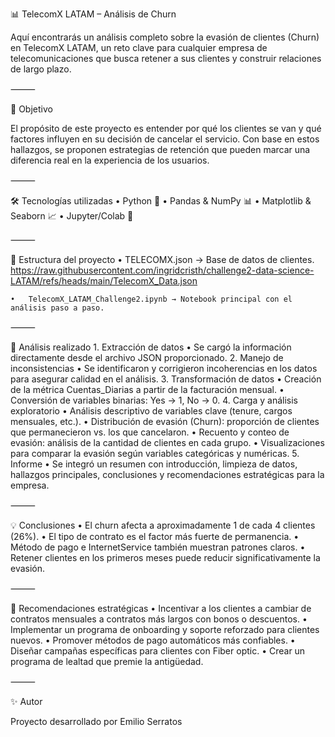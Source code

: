 📊 TelecomX LATAM – Análisis de Churn

Aquí encontrarás un análisis completo sobre la evasión de clientes (Churn) en TelecomX LATAM, un reto clave para cualquier empresa de telecomunicaciones que busca retener a sus clientes y construir relaciones de largo plazo.

⸻

🎯 Objetivo

El propósito de este proyecto es entender por qué los clientes se van y qué factores influyen en su decisión de cancelar el servicio.
Con base en estos hallazgos, se proponen estrategias de retención que pueden marcar una diferencia real en la experiencia de los usuarios.

⸻

🛠️ Tecnologías utilizadas
	•	Python 🐍
	•	Pandas & NumPy 📊
	•	Matplotlib & Seaborn 📈
	•	Jupyter/Colab 📓

⸻

📂 Estructura del proyecto
	•	TELECOMX.json → Base de datos de clientes. 
    https://raw.githubusercontent.com/ingridcristh/challenge2-data-science-LATAM/refs/heads/main/TelecomX_Data.json

	•	TelecomX_LATAM_Challenge2.ipynb → Notebook principal con el análisis paso a paso.

⸻

🔎 Análisis realizado
	1.	Extracción de datos
	•	Se cargó la información directamente desde el archivo JSON proporcionado.
	2.	Manejo de inconsistencias
	•	Se identificaron y corrigieron incoherencias en los datos para asegurar calidad en el análisis.
	3.	Transformación de datos
	•	Creación de la métrica Cuentas_Diarias a partir de la facturación mensual.
	•	Conversión de variables binarias: Yes → 1, No → 0.
	4.	Carga y análisis exploratorio
	•	Análisis descriptivo de variables clave (tenure, cargos mensuales, etc.).
	•	Distribución de evasión (Churn): proporción de clientes que permanecieron vs. los que cancelaron.
	•	Recuento y conteo de evasión: análisis de la cantidad de clientes en cada grupo.
	•	Visualizaciones para comparar la evasión según variables categóricas y numéricas.
	5.	Informe
	•	Se integró un resumen con introducción, limpieza de datos, hallazgos principales, conclusiones y recomendaciones estratégicas para la empresa.

⸻

💡 Conclusiones
	•	El churn afecta a aproximadamente 1 de cada 4 clientes (26%).
	•	El tipo de contrato es el factor más fuerte de permanencia.
	•	Método de pago e InternetService también muestran patrones claros.
	•	Retener clientes en los primeros meses puede reducir significativamente la evasión.

⸻

🚀 Recomendaciones estratégicas
	•	Incentivar a los clientes a cambiar de contratos mensuales a contratos más largos con bonos o descuentos.
	•	Implementar un programa de onboarding y soporte reforzado para clientes nuevos.
	•	Promover métodos de pago automáticos más confiables.
	•	Diseñar campañas específicas para clientes con Fiber optic.
	•	Crear un programa de lealtad que premie la antigüedad.

⸻

✨ Autor

Proyecto desarrollado por Emilio Serratos 
